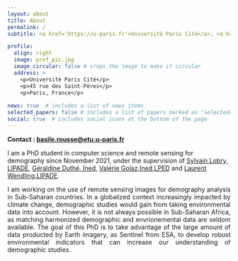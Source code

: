 ```yaml
---
layout: about
title: About
permalink: /
subtitle: <a href='https://u-paris.fr'>Université Paris Cité</a>, <a href='https://www.ined.fr/'>Institut National d'Etudes Démographiques (INED)

profile:
  align: right
  image: prof_pic.jpg
  image_circular: false # crops the image to make it circular
  address: >
    <p>Université Paris Cité</p>
    <p>45 rue des Saint-Pères</p>
    <p>Paris, France</p>
    
news: true  # includes a list of news items
selected_papers: false # includes a list of papers marked as "selected={true}"
social: true  # includes social icons at the bottom of the page
---
```


**Contact : basile.rousse@etu.u-paris.fr**
 


I am a PhD student in computer science and remote sensing for demography since November 2021, under the supervision of [Sylvain Lobry, LIPADE](https://www.sylvainlobry.com/), [Géraldine Duthé, Ined](https://www.ined.fr/en/research/researchers/Duth%C3%A9+G%C3%A9raldine), [Valérie Golaz,Ined](https://www.ined.fr/en/research/researchers/Golaz+Val%C3%A9rie),[LPED](https://www.lped.fr/) and [Laurent Wendling,LIPADE](https://scholar.google.com/citations?user=Bsl0MtgAAAAJ&hl=fr).

<p style="text-align: justify"> 
I am working on the use of remote sensing images for demography analysis in Sub-Saharan countries. In a globalized context increasingly impacted by climate change, demographic studies would gain from taking environmental data into account. However, it is not always possible in Sub-Saharan Africa, as matching harmonized demographic and envrionemental data are seldom available. The goal of this PhD is to take advantage of the large amount of data producted by Earth imagery, as Sentinel from ESA, to develop robust environmental indicators that can increase our understanding of demographic studies.
</p>
